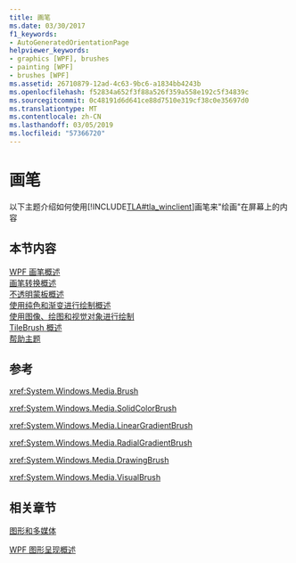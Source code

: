 ```yaml
---
title: 画笔
ms.date: 03/30/2017
f1_keywords:
- AutoGeneratedOrientationPage
helpviewer_keywords:
- graphics [WPF], brushes
- painting [WPF]
- brushes [WPF]
ms.assetid: 26710879-12ad-4c63-9bc6-a1834bb4243b
ms.openlocfilehash: f52834a652f3f88a526f359a558e192c5f34839c
ms.sourcegitcommit: 0c48191d6d641ce88d7510e319cf38c0e35697d0
ms.translationtype: MT
ms.contentlocale: zh-CN
ms.lasthandoff: 03/05/2019
ms.locfileid: "57366720"
---
```

# <a name="brushes"></a>画笔
以下主题介绍如何使用[!INCLUDE[TLA#tla_winclient](../../../../includes/tlasharptla-winclient-md.md)]画笔来"绘画"在屏幕上的内容  
  
## <a name="in-this-section"></a>本节内容  
 [WPF 画笔概述](wpf-brushes-overview.md)  
 [画笔转换概述](brush-transformation-overview.md)  
 [不透明蒙板概述](opacity-masks-overview.md)  
 [使用纯色和渐变进行绘制概述](painting-with-solid-colors-and-gradients-overview.md)  
 [使用图像、绘图和视觉对象进行绘制](painting-with-images-drawings-and-visuals.md)  
 [TileBrush 概述](tilebrush-overview.md)  
 [帮助主题](brushes-how-to-topics.md)  
  
## <a name="reference"></a>参考  
 <xref:System.Windows.Media.Brush>  
  
 <xref:System.Windows.Media.SolidColorBrush>  
  
 <xref:System.Windows.Media.LinearGradientBrush>  
  
 <xref:System.Windows.Media.RadialGradientBrush>  
  
 <xref:System.Windows.Media.DrawingBrush>  
  
 <xref:System.Windows.Media.VisualBrush>  
  
## <a name="related-sections"></a>相关章节  
 [图形和多媒体](index.md)  
  
 [WPF 图形呈现概述](wpf-graphics-rendering-overview.md)
